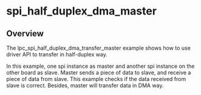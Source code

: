 # spi_half_duplex_dma_master

## Overview
The lpc_spi_half_duplex_dma_transfer_master example shows how to use driver API to transfer in half-duplex way.  

In this example, one spi instance as master and another spi instance on the other board as slave. Master 
sends a piece of data to slave, and receive a piece of data from slave. This example checks if the data 
received from slave is correct.
Besides, master will transfer data in DMA way. 